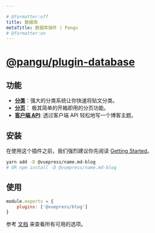 ```yaml
---

# @formatter:off
title: 数据库
metaTitle: 数据库插件 | Pangu
# @formatter:on
---
```


# [@pangu/plugin-database](https://github.com/storezhang/pangu-database)

## 功能

- [**分类**](https://vuepress-plugin-blog.ulivz.com/guide/getting-started.html#document-classifier)：强大的分类系统让你快速将贴文分类。
- [**分页**](https://vuepress-plugin-blog.ulivz.com/guide/getting-started.html#pagination)： 极其简单的开箱即用的分页功能。
- [**客户端 API**](https://vuepress-plugin-blog.ulivz.com/client-api/): 透过客户端 API 轻松地写一个博客主题。

## 安装

在使用这个插件之前，我们强烈建议你先阅读 [Getting Started](https://vuepress-plugin-blog.ulivz.com/guide/getting-started.html)。

```bash
yarn add -D @vuepress/name.md-blog
# OR npm install -D @vuepress/name.md-blog
```

## 使用

```javascript
module.exports = {
    plugins: ['@vuepress/blog']
}
```

参考 [文档](https://vuepress-theme-blog.ulivz.com/) 来查看所有可用的选项。
